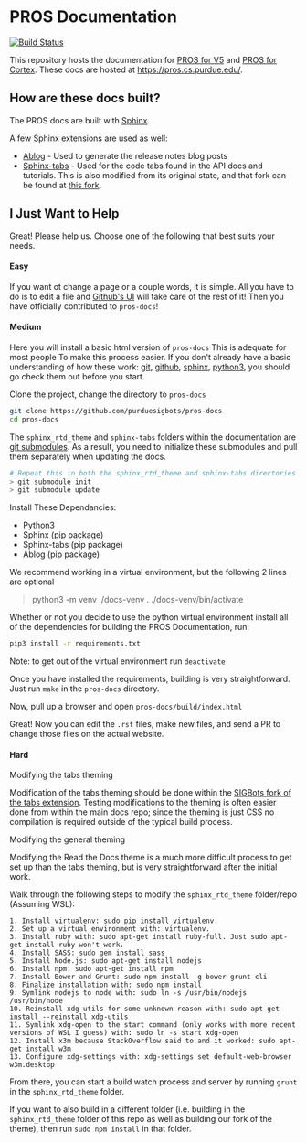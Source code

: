 # PROS Documentation

[![Build Status](https://dev.azure.com/purdue-acm-sigbots/Docs/_apis/build/status/purduesigbots.pros-docs?branchName=master)](https://dev.azure.com/purdue-acm-sigbots/Docs/_build/latest?definitionId=2&branchName=master)

This repository hosts the documentation for [PROS for V5](https://github.com/purduesigbots/pros3)
and [PROS for Cortex](https://github.com/purduesigbots/pros). These docs are hosted
at https://pros.cs.purdue.edu/.

## How are these docs built?

The PROS docs are built with [Sphinx](http://www.sphinx-doc.org/en/master/). 

A few Sphinx extensions are used as well:

* [Ablog](http://ablog.readthedocs.io/) - Used to generate the release notes blog posts
* [Sphinx-tabs](https://github.com/djungelorm/sphinx-tabs) - Used for the code tabs found
  in the API docs and tutorials. This is also modified from its original state, and that
  fork can be found at [this fork](https://github.com/purduesigbots/sphinx-tabs).

## I Just Want to Help
Great! Please help us. Choose one of the following that best suits your needs. 

#### Easy
If you want ot change a page or a couple words, it is simple. All you have to do is to edit a file and [Github's UI](https://help.github.com/en/articles/editing-files-in-another-users-repository) will take care of the rest of it! Then you have officially contributed to `pros-docs`! 

#### Medium
Here you will install a basic html version of `pros-docs` This is adequate for most people
To make this process easier. If you don't already have a basic understanding of how these work:       [git](https://rogerdudler.github.io/git-guide/), 
                  [github](https://github.com/firstcontributions/first-contributions), 
                  [sphinx](https://www.mageworx.com/blog/2016/05/sphinx-the-beginners-guide/), 
                  [python3](https://wiki.python.org/moin/BeginnersGuide), you should go check them out before you start.
 
 Clone the project, change the directory to `pros-docs`
 ```sh
git clone https://github.com/purduesigbots/pros-docs
cd pros-docs
```

The `sphinx_rtd_theme` and `sphinx-tabs` folders within the documentation are
[git submodules](https://git-scm.com/book/en/v2/Git-Tools-Submodules). As a result,
you need to initialize these submodules and pull them separately when updating the docs.

```sh
# Repeat this in both the sphinx_rtd_theme and sphinx-tabs directories
> git submodule init
> git submodule update
```

 Install These Dependancies:
* Python3
* Sphinx (pip package)
* Sphinx-tabs (pip package)
* Ablog (pip package)

We recommend working in a virtual environment, but the following 2 lines are optional
> python3 -m venv ./docs-venv
> . ./docs-venv/bin/activate

Whether or not you decide to use the python virtual environment install all of the dependencies for building the PROS Documentation, run:

```sh
pip3 install -r requirements.txt
```
Note: to get out of the virtual environment run `deactivate`

Once you have installed the requirements, building is very straightforward. Just
run `make` in the `pros-docs` directory.

Now, pull up a browser and open `pros-docs/build/index.html`

Great! Now you can edit the `.rst` files, make new files, and send a PR to change those files on the actual website.

#### Hard
Modifying the tabs theming

Modification of the tabs theming should be done within the [SIGBots fork of the tabs extension](https://github.com/purduesigbots/sphinx-tabs). Testing modifications to the
theming is often easier done from within the main docs repo; since the theming is just CSS
no compilation is required outside of the typical build process.

Modifying the general theming

Modifying the Read the Docs theme is a much more difficult process to get set up than the
tabs theming, but is very straightforward after the initial work.

Walk through the following steps to modify the `sphinx_rtd_theme` folder/repo
(Assuming WSL):

```
1. Install virtualenv: sudo pip install virtualenv.
2. Set up a virtual environment with: virtualenv.
3. Install ruby with: sudo apt-get install ruby-full. Just sudo apt-get install ruby won't work.
4. Install SASS: sudo gem install sass
5. Install Node.js: sudo apt-get install nodejs
6. Install npm: sudo apt-get install npm
7. Install Bower and Grunt: sudo npm install -g bower grunt-cli
8. Finalize installation with: sudo npm install
9. Symlink nodejs to node with: sudo ln -s /usr/bin/nodejs /usr/bin/node
10. Reinstall xdg-utils for some unknown reason with: sudo apt-get install --reinstall xdg-utils
11. Symlink xdg-open to the start command (only works with more recent versions of WSL I guess) with: sudo ln -s start xdg-open
12. Install x3m because StackOverflow said to and it worked: sudo apt-get install w3m
13. Configure xdg-settings with: xdg-settings set default-web-browser w3m.desktop
```

From there, you can start a build watch process and server by running `grunt` in
the `sphinx_rtd_theme` folder.

If you want to also build in a different folder (i.e. building in the `sphinx_rtd_theme`
folder of this repo as well as building our fork of the theme), then run
`sudo npm install` in that folder.
